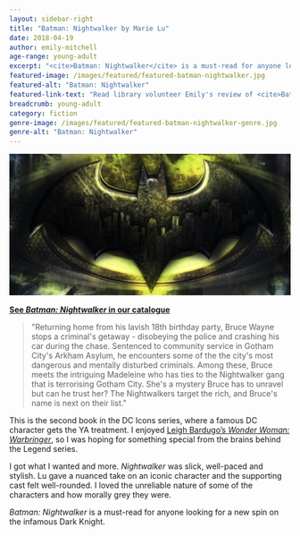 ```yaml
---
layout: sidebar-right
title: "Batman: Nightwalker by Marie Lu"
date: 2018-04-19
author: emily-mitchell
age-range: young-adult
excerpt: "<cite>Batman: Nightwalker</cite> is a must-read for anyone looking for a new spin on the infamous Dark Knight."
featured-image: /images/featured/featured-batman-nightwalker.jpg
featured-alt: "Batman: Nightwalker"
featured-link-text: "Read library volunteer Emily's review of <cite>Batman: Nightwalker</cite> by Marie Lu."
breadcrumb: young-adult
category: fiction
genre-image: /images/featured/featured-batman-nightwalker-genre.jpg
genre-alt: "Batman: Nightwalker"
---
```


![Batman: Nightwalker](/images/featured/featured-batman-nightwalker.jpg)

**[See <cite>Batman: Nightwalker</cite> in our catalogue](https://suffolk.spydus.co.uk/cgi-bin/spydus.exe/ENQ/OPAC/BIBENQ?BRN=2304736)**

> "Returning home from his lavish 18th birthday party, Bruce Wayne stops a criminal's getaway - disobeying the police and crashing his car during the chase. Sentenced to community service in Gotham City's Arkham Asylum, he encounters some of the the city's most dangerous and mentally disturbed criminals. Among these, Bruce meets the intriguing Madeleine who has ties to the Nightwalker gang that is terrorising Gotham City. She's a mystery Bruce has to unravel but can he trust her? The Nightwalkers target the rich, and Bruce's name is next on their list."

This is the second book in the DC Icons series, where a famous DC character gets the YA treatment. I enjoyed [Leigh Bardugo’s <cite>Wonder Woman: Warbringer</cite>](/new-suggestions/young-adult/wonder-woman-warbringer-by-leigh-bardugo/), so I was hoping for something special from the brains behind the Legend series.

I got what I wanted and more. <cite>Nightwalker</cite> was slick, well-paced and stylish. Lu gave a nuanced take on an iconic character and the supporting cast felt well-rounded. I loved the unreliable nature of some of the characters and how morally grey they were.

<cite>Batman: Nightwalker</cite> is a must-read for anyone looking for a new spin on the infamous Dark Knight.
